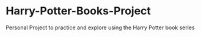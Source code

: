 # Harry-Potter-Books-Project
Personal Project to practice and explore using the Harry Potter book series
